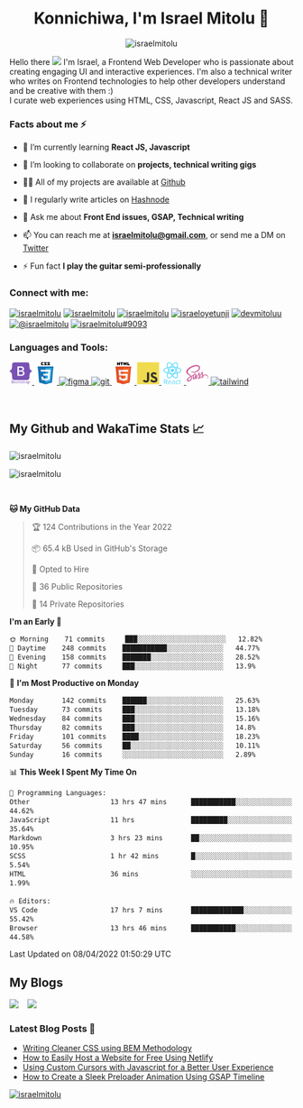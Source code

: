 <h1 align="center">Konnichiwa, I'm Israel Mitolu 🚀</h1>

<p align="center"> <img src="https://komarev.com/ghpvc/?username=israelmitolu&label=Profile%20views&color=9FACE6&style=flat" alt="israelmitolu" /> </p>


<p>Hello there <img src="https://raw.githubusercontent.com/MartinHeinz/MartinHeinz/master/wave.gif" width="25px"> I'm Israel, a Frontend Web Developer who is passionate about creating engaging UI and interactive experiences. I'm also a technical writer who writes on Frontend technologies to help other developers understand and be creative with them :) <br>
I curate web experiences using HTML, CSS, Javascript, React JS and SASS. 
</p>


### Facts about me ⚡

- 🌱 I’m currently learning **React JS, Javascript**

- 👯 I’m looking to collaborate on **projects, technical writing gigs**

- 👨‍💻 All of my projects are available at [Github](https://github.com/israelmitolu)

- 📝 I regularly write articles on [Hashnode](https://israelmitolu.hashnode.dev)

- 💬 Ask me about **Front End issues, GSAP, Technical writing**

- 📫 You can reach me at **israelmitolu@gmail.com**, or send me a DM on [Twitter](https://twitter.com/israelmitolu)

- ⚡ Fun fact **I play the guitar semi-professionally**


### Connect with me:
<p align="left">
<a href="https://codepen.io/israelmitolu" target="blank"><img align="center" src="https://raw.githubusercontent.com/rahuldkjain/github-profile-readme-generator/master/src/images/icons/Social/codepen.svg" alt="israelmitolu" height="30" width="40" /></a>
<a href="https://dev.to/israelmitolu" target="blank"><img align="center" src="https://raw.githubusercontent.com/rahuldkjain/github-profile-readme-generator/master/src/images/icons/Social/devto.svg" alt="israelmitolu" height="30" width="40" /></a>
<a href="https://twitter.com/israelmitolu" target="blank"><img align="center" src="https://raw.githubusercontent.com/rahuldkjain/github-profile-readme-generator/master/src/images/icons/Social/twitter.svg" alt="israelmitolu" height="30" width="40" /></a>
<a href="https://linkedin.com/in/israeloyetunji" target="blank"><img align="center" src="https://raw.githubusercontent.com/rahuldkjain/github-profile-readme-generator/master/src/images/icons/Social/linked-in-alt.svg" alt="israeloyetunji" height="30" width="40" /></a>
<a href="https://instagram.com/devmitoluu" target="blank"><img align="center" src="https://raw.githubusercontent.com/rahuldkjain/github-profile-readme-generator/master/src/images/icons/Social/instagram.svg" alt="devmitoluu" height="30" width="40" /></a>
<a href="https://hashnode.com/@israelmitolu" target="blank"><img align="center" src="https://seeklogo.com/images/H/hashnode-logo-B114767E70-seeklogo.com.png" alt="@israelmitolu" height="30" width="30" /></a>
<a href="https://discord.gg/israelmitolu#9093" target="blank"><img align="center" src="https://raw.githubusercontent.com/rahuldkjain/github-profile-readme-generator/master/src/images/icons/Social/discord.svg" alt="israelmitolu#9093" height="30" width="40" /></a>
</p>

### Languages and Tools:
<p align="left"> <a href="https://getbootstrap.com" target="_blank" rel="noreferrer"> <img src="https://raw.githubusercontent.com/devicons/devicon/master/icons/bootstrap/bootstrap-plain-wordmark.svg" alt="bootstrap" width="40" height="40"/> </a> <a href="https://www.w3schools.com/css/" target="_blank" rel="noreferrer"> <img src="https://raw.githubusercontent.com/devicons/devicon/master/icons/css3/css3-original-wordmark.svg" alt="css3" width="40" height="40"/> </a> <a href="https://www.figma.com/" target="_blank" rel="noreferrer"> <img src="https://www.vectorlogo.zone/logos/figma/figma-icon.svg" alt="figma" width="40" height="40"/> </a> <a href="https://git-scm.com/" target="_blank" rel="noreferrer"> <img src="https://www.vectorlogo.zone/logos/git-scm/git-scm-icon.svg" alt="git" width="40" height="40"/> </a> <a href="https://www.w3.org/html/" target="_blank" rel="noreferrer"> <img src="https://raw.githubusercontent.com/devicons/devicon/master/icons/html5/html5-original-wordmark.svg" alt="html5" width="40" height="40"/> </a> <a href="https://developer.mozilla.org/en-US/docs/Web/JavaScript" target="_blank" rel="noreferrer"> <img src="https://raw.githubusercontent.com/devicons/devicon/master/icons/javascript/javascript-original.svg" alt="javascript" width="40" height="40"/> </a> <a href="https://reactjs.org/" target="_blank" rel="noreferrer"> <img src="https://raw.githubusercontent.com/devicons/devicon/master/icons/react/react-original-wordmark.svg" alt="react" width="40" height="40"/> </a> <a href="https://sass-lang.com" target="_blank" rel="noreferrer"> <img src="https://raw.githubusercontent.com/devicons/devicon/master/icons/sass/sass-original.svg" alt="sass" width="40" height="40"/> </a> <a href="https://tailwindcss.com/" target="_blank" rel="noreferrer"> <img src="https://www.vectorlogo.zone/logos/tailwindcss/tailwindcss-icon.svg" alt="tailwind" width="40" height="40"/> </a> </p>

&nbsp;

## My Github and WakaTime Stats :chart_with_upwards_trend:   
<p><img align="center" src="https://github-readme-stats.vercel.app/api/top-langs?username=israelmitolu&show_icons=true&locale=en&layout=compact&icon_color=fff&bg_color=30,4158D0,C850C0&title_color=fff&text_color=fff" alt="israelmitolu" /></p>

<p><img align="center" src="https://github-readme-stats.vercel.app/api?username=israelmitolu&show_icons=true&icon_color=fff&bg_color=30,4158D0,C850C0&title_color=fff&text_color=fff&locale=en" alt="israelmitolu" /></p>

&nbsp;


<!--START_SECTION:waka-->
**🐱 My GitHub Data** 

> 🏆 124 Contributions in the Year 2022
 > 
> 📦 65.4 kB Used in GitHub's Storage 
 > 
> 💼 Opted to Hire
 > 
> 📜 36 Public Repositories 
 > 
> 🔑 14 Private Repositories  
 > 
**I'm an Early 🐤** 

```text
🌞 Morning    71 commits     ███░░░░░░░░░░░░░░░░░░░░░░   12.82% 
🌆 Daytime    248 commits    ███████████░░░░░░░░░░░░░░   44.77% 
🌃 Evening    158 commits    ███████░░░░░░░░░░░░░░░░░░   28.52% 
🌙 Night      77 commits     ███░░░░░░░░░░░░░░░░░░░░░░   13.9%

```
📅 **I'm Most Productive on Monday** 

```text
Monday       142 commits    ██████░░░░░░░░░░░░░░░░░░░   25.63% 
Tuesday      73 commits     ███░░░░░░░░░░░░░░░░░░░░░░   13.18% 
Wednesday    84 commits     ███░░░░░░░░░░░░░░░░░░░░░░   15.16% 
Thursday     82 commits     ███░░░░░░░░░░░░░░░░░░░░░░   14.8% 
Friday       101 commits    ████░░░░░░░░░░░░░░░░░░░░░   18.23% 
Saturday     56 commits     ██░░░░░░░░░░░░░░░░░░░░░░░   10.11% 
Sunday       16 commits     ░░░░░░░░░░░░░░░░░░░░░░░░░   2.89%

```


📊 **This Week I Spent My Time On** 

```text
💬 Programming Languages: 
Other                    13 hrs 47 mins      ███████████░░░░░░░░░░░░░░   44.62% 
JavaScript               11 hrs              █████████░░░░░░░░░░░░░░░░   35.64% 
Markdown                 3 hrs 23 mins       ██░░░░░░░░░░░░░░░░░░░░░░░   10.95% 
SCSS                     1 hr 42 mins        █░░░░░░░░░░░░░░░░░░░░░░░░   5.54% 
HTML                     36 mins             ░░░░░░░░░░░░░░░░░░░░░░░░░   1.99%

🔥 Editors: 
VS Code                  17 hrs 7 mins       █████████████░░░░░░░░░░░░   55.42% 
Browser                  13 hrs 46 mins      ███████████░░░░░░░░░░░░░░   44.58%

```


 Last Updated on 08/04/2022 01:50:29 UTC
<!--END_SECTION:waka-->




## My Blogs
<p>
<a href="https://israelmitolu.hashnode.dev/"><img src="https://img.shields.io/badge/Hashnode-2962FF?style=for-the-badge&logo=hashnode&logoColor=white"/></a> 
 &nbsp;&nbsp;
<a href="https://dev.to/israelmitolu"><img src="https://img.shields.io/badge/dev.to-0A0A0A?style=for-the-badge&logo=dev.to&logoColor=white"/></a> 
</p>

### Latest Blog Posts 📘
<!-- BLOG-POST-LIST:START -->
- [Writing Cleaner CSS using BEM Methodology](https://dev.to/israelmitolu/writing-cleaner-css-using-bem-methodology-4b2o)
- [How to Easily Host a Website for Free Using Netlify](https://dev.to/israelmitolu/how-to-easily-host-a-website-for-free-using-netlify-2ioi)
- [Using Custom Cursors with Javascript for a Better User Experience](https://dev.to/israelmitolu/using-custom-cursors-with-javascript-for-a-better-user-experience-1n0b)
- [How to Create a Sleek Preloader Animation Using GSAP Timeline](https://dev.to/israelmitolu/how-to-create-a-sleek-preloader-animation-using-gsap-timeline-41ob)
<!-- BLOG-POST-LIST:END -->

<p align="left"> <a href="https://twitter.com/israelmitolu" target="blank"><img src="https://img.shields.io/twitter/follow/israelmitolu?logo=twitter&style=for-the-badge" alt="israelmitolu" /></a> </p>
